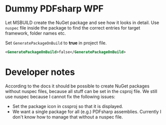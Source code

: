 ﻿# Dummy PDFsharp WPF

Let MSBUILD create the NuGet package and see how it looks in detail.
Use `nuspec` file inside the package to find the correct entries for target framework, folder names etc.

Set `GeneratePackageOnBuild` to **true** in project file.
```XML
<GeneratePackageOnBuild>false</GeneratePackageOnBuild>
```

# Developer notes

According to the docs it should be possible to create NuGet packages without nuspec files, because
all stuff can be set in the csproj file. We still use nuspec because I cannot fix the following issues:

* Set the package icon in cssproj so that it is displayed.
* We want a single package for all (e.g.) PDFsharp assemblies. Currently I don't know how to manage that without a nuspec file.
